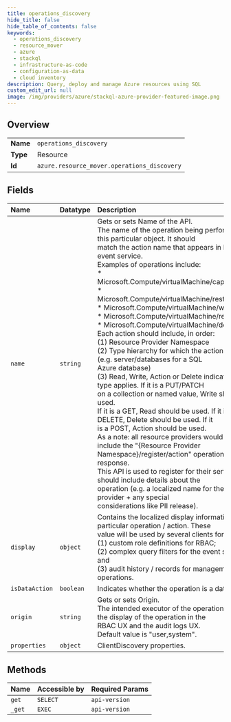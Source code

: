 ```yaml
---
title: operations_discovery
hide_title: false
hide_table_of_contents: false
keywords:
  - operations_discovery
  - resource_mover
  - azure    
  - stackql
  - infrastructure-as-code
  - configuration-as-data
  - cloud inventory
description: Query, deploy and manage Azure resources using SQL
custom_edit_url: null
image: /img/providers/azure/stackql-azure-provider-featured-image.png
---
```

  
    

## Overview
<table><tbody>
<tr><td><b>Name</b></td><td><code>operations_discovery</code></td></tr>
<tr><td><b>Type</b></td><td>Resource</td></tr>
<tr><td><b>Id</b></td><td><code>azure.resource_mover.operations_discovery</code></td></tr>
</tbody></table>

## Fields
| Name | Datatype | Description |
|:-----|:---------|:------------|
| `name` | `string` | Gets or sets Name of the API.<br />The name of the operation being performed on this particular object. It should<br />match the action name that appears in RBAC / the event service.<br />Examples of operations include:<br />* Microsoft.Compute/virtualMachine/capture/action<br />* Microsoft.Compute/virtualMachine/restart/action<br />* Microsoft.Compute/virtualMachine/write<br />* Microsoft.Compute/virtualMachine/read<br />* Microsoft.Compute/virtualMachine/delete<br />Each action should include, in order:<br />(1) Resource Provider Namespace<br />(2) Type hierarchy for which the action applies (e.g. server/databases for a SQL<br />Azure database)<br />(3) Read, Write, Action or Delete indicating which type applies. If it is a PUT/PATCH<br />on a collection or named value, Write should be used.<br />If it is a GET, Read should be used. If it is a DELETE, Delete should be used. If it<br />is a POST, Action should be used.<br />As a note: all resource providers would need to include the "&#123;Resource Provider<br />Namespace&#125;/register/action" operation in their response.<br />This API is used to register for their service, and should include details about the<br />operation (e.g. a localized name for the resource provider + any special<br />considerations like PII release). |
| `display` | `object` | Contains the localized display information for this particular operation / action. These<br />value will be used by several clients for<br />(1) custom role definitions for RBAC;<br />(2) complex query filters for the event service; and<br />(3) audit history / records for management operations. |
| `isDataAction` | `boolean` | Indicates whether the operation is a data action |
| `origin` | `string` | Gets or sets Origin.<br />The intended executor of the operation; governs the display of the operation in the<br />RBAC UX and the audit logs UX.<br />Default value is "user,system". |
| `properties` | `object` | ClientDiscovery properties. |
## Methods
| Name | Accessible by | Required Params |
|:-----|:--------------|:----------------|
| `get` | `SELECT` | `api-version` |
| `_get` | `EXEC` | `api-version` |
